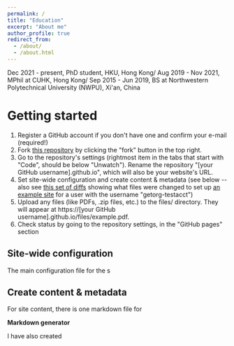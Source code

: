 ```yaml
---
permalink: /
title: "Education"
excerpt: "About me"
author_profile: true
redirect_from:
  - /about/
  - /about.html
---
```

Dec 2021 - present, PhD student, HKU, Hong Kong/
Aug 2019 - Nov 2021, MPhil at CUHK, Hong Kong/
Sep 2015 - Jun 2019, BS at Northwestern Polytechnical University (NWPU), Xi'an, China

Getting started
======
1. Register a GitHub account if you don't have one and confirm your e-mail (required!)
1. Fork [this repository](https://github.com/academicpages/academicpages.github.io) by clicking the "fork" button in the top right.
1. Go to the repository's settings (rightmost item in the tabs that start with "Code", should be below "Unwatch"). Rename the repository "[your GitHub username].github.io", which will also be your website's URL.
1. Set site-wide configuration and create content & metadata (see below -- also see [this set of diffs](http://archive.is/3TPas) showing what files were changed to set up [an example site](https://getorg-testacct.github.io) for a user with the username "getorg-testacct")
1. Upload any files (like PDFs, .zip files, etc.) to the files/ directory. They will appear at https://[your GitHub username].github.io/files/example.pdf.  
1. Check status by going to the repository settings, in the "GitHub pages" section

Site-wide configuration
------
The main configuration file for the s

Create content & metadata
------
For site content, there is one markdown file for

**Markdown generator**

I have also created
